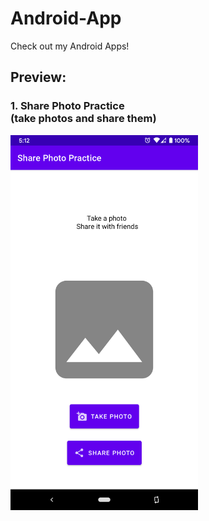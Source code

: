# Android-App

Check out my Android Apps!

## Preview:
### 1. Share Photo Practice <br /> (take photos and share them)
<img src="https://github.com/randyshee/Android-App/blob/main/Image/SharePhotoPracticeImage/SharePhotoPracticeImage1.png" width="300">
